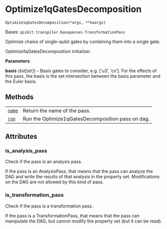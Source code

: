 # Optimize1qGatesDecomposition

<span id="undefined" />

`Optimize1qGatesDecomposition(*args, **kwargs)`

Bases: `qiskit.transpiler.basepasses.TransformationPass`

Optimize chains of single-qubit gates by combining them into a single gate.

Optimize1qGatesDecomposition initializer.

**Parameters**

**basis** (*list\[str]*) – Basis gates to consider, e.g. \[‘u3’, ‘cx’]. For the effects of this pass, the basis is the set intersection between the basis parameter and the Euler basis.

## Methods

|                                                                                                                                                                                              |                                                   |
| -------------------------------------------------------------------------------------------------------------------------------------------------------------------------------------------- | ------------------------------------------------- |
| [`name`](qiskit.transpiler.passes.Optimize1qGatesDecomposition.name#qiskit.transpiler.passes.Optimize1qGatesDecomposition.name "qiskit.transpiler.passes.Optimize1qGatesDecomposition.name") | Return the name of the pass.                      |
| [`run`](qiskit.transpiler.passes.Optimize1qGatesDecomposition.run#qiskit.transpiler.passes.Optimize1qGatesDecomposition.run "qiskit.transpiler.passes.Optimize1qGatesDecomposition.run")     | Run the Optimize1qGatesDecomposition pass on dag. |

## Attributes

<span id="undefined" />

### is\_analysis\_pass

Check if the pass is an analysis pass.

If the pass is an AnalysisPass, that means that the pass can analyze the DAG and write the results of that analysis in the property set. Modifications on the DAG are not allowed by this kind of pass.

<span id="undefined" />

### is\_transformation\_pass

Check if the pass is a transformation pass.

If the pass is a TransformationPass, that means that the pass can manipulate the DAG, but cannot modify the property set (but it can be read).
